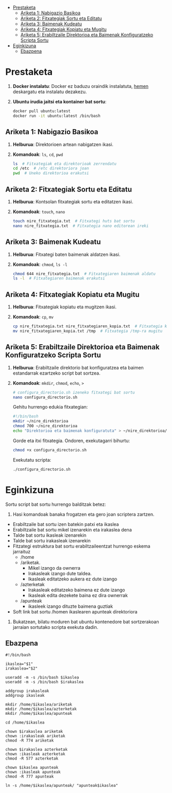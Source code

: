
- [Prestaketa](#prestaketa)
  - [Ariketa 1: Nabigazio Basikoa](#ariketa-1-nabigazio-basikoa)
  - [Ariketa 2: Fitxategiak Sortu eta Editatu](#ariketa-2-fitxategiak-sortu-eta-editatu)
  - [Ariketa 3: Baimenak Kudeatu](#ariketa-3-baimenak-kudeatu)
  - [Ariketa 4: Fitxategiak Kopiatu eta Mugitu](#ariketa-4-fitxategiak-kopiatu-eta-mugitu)
  - [Ariketa 5: Erabiltzaile Direktorioa eta Baimenak Konfiguratzeko Scripta Sortu](#ariketa-5-erabiltzaile-direktorioa-eta-baimenak-konfiguratzeko-scripta-sortu)
- [Eginkizuna](#eginkizuna)
  - [Ebazpena](#ebazpena)


# Prestaketa

1. **Docker instalatu**: Docker ez baduzu oraindik instalatuta, [hemen](https://www.docker.com/products/docker-desktop) deskargatu eta instalatu dezakezu.

2. **Ubuntu irudia jaitsi eta kontainer bat sortu**:
    ```bash
    docker pull ubuntu:latest
    docker run -it ubuntu:latest /bin/bash
    ```

## Ariketa 1: Nabigazio Basikoa

1. **Helburua**: Direktorioen artean nabigatzen ikasi.
2. **Komandoak**: `ls`, `cd`, `pwd`

    ```bash
    ls  # Fitxategiak eta direktorioak zerrendatu
    cd /etc  # /etc direktoriora joan
    pwd  # Uneko direktorioa erakutsi
    ```

## Ariketa 2: Fitxategiak Sortu eta Editatu

1. **Helburua**: Kontsolan fitxategiak sortu eta editatzen ikasi.
2. **Komandoak**: `touch`, `nano`

    ```bash
    touch nire_fitxategia.txt  # Fitxategi huts bat sortu
    nano nire_fitxategia.txt  # Fitxategia nano editorean ireki
    ```

## Ariketa 3: Baimenak Kudeatu

1. **Helburua**: Fitxategi baten baimenak aldatzen ikasi.
2. **Komandoak**: `chmod`, `ls -l`

    ```bash
    chmod 644 nire_fitxategia.txt  # Fitxategiaren baimenak aldatu
    ls -l  # Fitxategiaren baimenak erakutsi
    ```

## Ariketa 4: Fitxategiak Kopiatu eta Mugitu

1. **Helburua**: Fitxategiak kopiatu eta mugitzen ikasi.
2. **Komandoak**: `cp`, `mv`

    ```bash
    cp nire_fitxategia.txt nire_fitxategiaren_kopia.txt  # Fitxategia kopiatu
    mv nire_fitxategiaren_kopia.txt /tmp  # Fitxategia /tmp-ra mugitu
    ```

## Ariketa 5: Erabiltzaile Direktorioa eta Baimenak Konfiguratzeko Scripta Sortu

1. **Helburua**: Erabiltzaile direktorio bat konfiguratzea eta baimen estandarrak ezartzeko script bat sortzea.
2. **Komandoak**: `mkdir`, `chmod`, `echo`, `>`

    ```bash
    # configura_directorio.sh izeneko fitxategi bat sortu
    nano configura_directorio.sh  
    ```

    Gehitu hurrengo edukia fitxategian:

    ```bash
    #!/bin/bash
    mkdir ~/nire_direktorioa
    chmod 700 ~/nire_direktorioa
    echo "Direktorioa eta baimenak konfiguratuta" > ~/nire_direktorioa/info.txt
    ```

    Gorde eta itxi fitxategia. Ondoren, exekutagarri bihurtu:

    ```bash
    chmod +x configura_directorio.sh
    ```

    Exekutatu scripta:

    ```bash
    ./configura_directorio.sh
    ```


# Eginkizuna

Sortu script bat sortu hurrengo balditzak betez:
 1. Hasi komandoak banaka frogatzen eta gero joan scriptera zartzen.
  - Erabiltzaile bat sortu izen batekin patxi eta ikaslea
  - Erabiltzaile bat sortu mikel izenarekin eta irakaslea dena
  - Talde bat sortu ikasleak izenarekin
  - Talde bat sortu irakasleak izenarekin
  - Fitzategi estruktura bat sortu erabiltzaileentzat hurrengo eskema jarraituz
    - /home
    - /ariketak.
      - Mikel izango da ownerra
      - Irakasleak izango dute taldea.
      - Ikasleak editatzeko aukera ez dute izango
    - /azterketak
      - Irakasleak editatzeko baimena ez dute izango
      - Ikasleak edita dezekete baina ez dira ownerrak
    - /apunteak
      - ikasleek izango dituzte baimena guztiak
  - Soft link bat sortu /homen ikaslearen apunteak direktoriora

1. Bukatzean, bilatu moduren bat ubuntu kontenedore bat sortzerakoan jarraian sortutako scripta exekuta dadin.

## Ebazpena
```
#!/bin/bash

ikaslea="$1"
irakaslea="$2"

useradd -m -s /bin/bash $ikaslea
useradd -m -s /bin/bash $irakaslea

addgroup irakasleak
addgroup ikasleak

mkdir /home/$ikaslea/ariketak
mkdir /home/$ikaslea/azterketak
mkdir /home/$ikaslea/apunteak

cd /home/$ikaslea

chown $irakaslea ariketak
chown :irakasleak ariketak
chmod -R 774 ariketak

chown $irakaslea azterketak
chown :ikasleak azterketak
chmod -R 577 azterketak

chown $ikaslea apunteak
chown :ikasleak apunteak
chmod -R 777 apunteak

ln -s /home/$ikaslea/apunteak/ "apunteak$ikaslea"
```